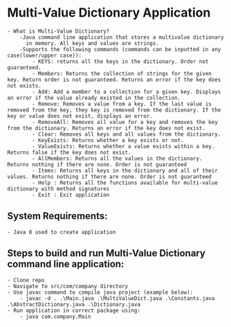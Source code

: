 # Multi-Value Dictionary Application
    - What is Multi-Value Dictionary?
        -Java command line application that stores a multivalue dictionary
          in memory. All keys and values are strings.
        -Supports the following commands (commands can be inputted in any case(lower/upper case)):
            - KEYS: returns all the keys in the dictionary. Order not guaranteed.
            - Members: Returns the collection of strings for the given key. Return order is not guaranteed. Returns an error if the key does not exists.
            - Add: Add a member to a collection for a given key. Displays an error if the value already existed in the collection.
            - Remove: Removes a value from a key. If the last value is removed from the key, they key is removed from the dictionary. If the key or value does not exist, displays an error.
            - RemoveAll: Removes all value for a key and removes the key from the dictionary. Returns an error if the key does not exist.
            - Clear: Removes all keys and all values from the dictionary.
            - KeyExists: Returns whether a key exists or not.
            - ValueExists: Returns whether a value exists within a key. Returns false if the key does not exist.
            - AllMembers: Returns all the values in the dictionary. Returns nothing if there are none. Order is not guaranteed
            - Items: Returns all keys in the dictionary and all of their values. Returns nothing if there are none. Order is not guaranteed
            - Help : Returns all the functions available for multi-value dictionary with method signatures
            - Exit : Exit application 

## System Requirements: 
    - Java 8 used to create application 
## Steps to build and run Multi-Value Dictionary command line application:
    - Clone repo
    - Navigate to src/com/company directory
    - Use javac command to compile java project (example below):
        - javac -d . .\Main.java .\MultiValueDict.java .\Constants.java .\AbstractDictionary.java .\Dictionary.java  
    - Run application in correct package using: 
        - java com.company.Main